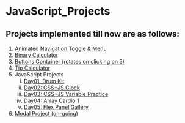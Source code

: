 # JavaScript_Projects

## Projects implemented till now are as follows:
<ol>
  <li><a href="https://gauravk268.github.io/JavaScript_Projects/Animated_Navigation_Toggle_&_Menu/index.html" target="_blank">Animated Navigation Toggle & Menu</a></li>
  <li><a href="https://gauravk268.github.io/JavaScript_Projects/Binary_Calculator/index.html" target="_blank">Binary Calculator</a></li>
  <li><a href="https://gauravk268.github.io/JavaScript_Projects/Buttons_Container/index.html" target="_blank" >Buttons Container (rotates on clicking on 5)</a></li>
  <li><a href="https://gauravk268.github.io/JavaScript_Projects/Tip_Calculator/index.html" target="_blank">Tip Calculator</a></li>
  <li>JavaScript Projects
    <ol type="i">
      <li><a href="https://gauravk268.github.io/JavaScript_Projects/JavaScript30_Projects/Day01-Drum_Kit/index.html" target="_blank">Day01: Drum Kit</a></li>
      <li><a href="https://gauravk268.github.io/JavaScript_Projects/JavaScript30_Projects/Day02-CSS_JS_Clock/index.html" target="_blank">Day02: CSS+JS Clock</a></li>
      <li><a href="https://gauravk268.github.io/JavaScript_Projects/JavaScript30_Projects/Day03-CSS%2BJS_Practice/index.html" target="_blank">Day03: CSS+JS Variable Practice</a></li>
      <li><a href="https://gauravk268.github.io/JavaScript_Projects/JavaScript30_Projects/Day04-Array_Cardio_Day_1/index.html" target="_blank">Day04: Array Cardio 1</a></li>
      <li><a href="https://gauravk268.github.io/JavaScript_Projects/JavaScript30_Projects/Day05-Flex_Panel_Gallery/index.html" target="_blank">Day05: Flex Panel Gallery</a></li>
    </ol>
  </li>
  <li><a href="https://gauravk268.github.io/JavaScript_Projects/Modal_Project/index.html">Modal Project (on-going)</a></li>
</ol>